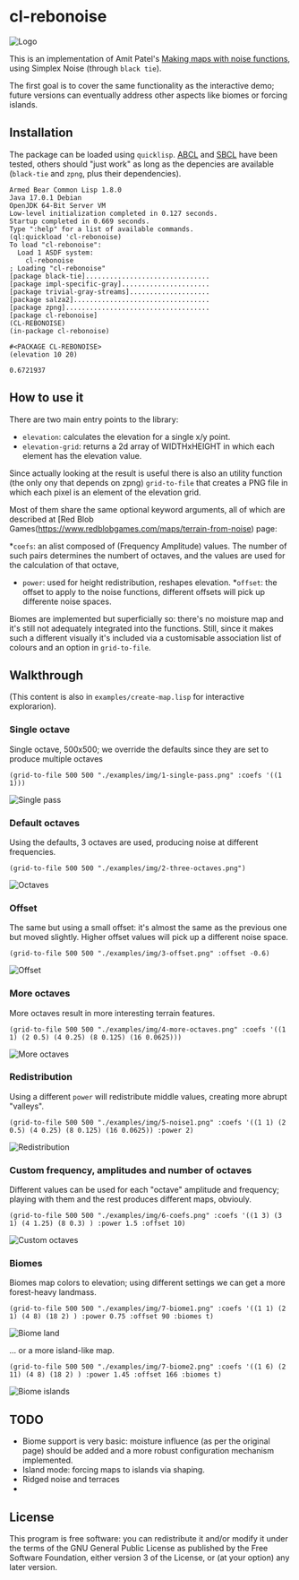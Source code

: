 # cl-rebonoise

![Logo](cl-rebonoise-logo.png?raw=true)

This is an implementation of Amit Patel's [Making maps with noise
functions](https://www.redblobgames.com/maps/terrain-from-noise/),
using Simplex Noise (through `black tie`).

The first goal is to cover the same functionality as the interactive
demo; future versions can eventually address other aspects like
biomes or forcing islands.


## Installation

The package can be loaded using `quicklisp`. [ABCL](https://common-lisp.net/project/armedbear/) and [SBCL](http://www.sbcl.org/) have been tested, others should "just work" as long as the depencies are available (`black-tie` and `zpng`, plus their dependencies).

```common-lisp
Armed Bear Common Lisp 1.8.0
Java 17.0.1 Debian
OpenJDK 64-Bit Server VM
Low-level initialization completed in 0.127 seconds.
Startup completed in 0.669 seconds.
Type ":help" for a list of available commands.
(ql:quickload 'cl-rebonoise)
To load "cl-rebonoise":
  Load 1 ASDF system:
    cl-rebonoise
; Loading "cl-rebonoise"
[package black-tie]...............................
[package impl-specific-gray]......................
[package trivial-gray-streams]....................
[package salza2]..................................
[package zpng]....................................
[package cl-rebonoise]
(CL-REBONOISE)
(in-package cl-rebonoise)

#<PACKAGE CL-REBONOISE>
(elevation 10 20)

0.6721937
```

## How to use it

There are two main entry points to the library:

* `elevation`: calculates the elevation for a single x/y point.
* `elevation-grid`: returns a 2d array of WIDTHxHEIGHT in which each
  element has the elevation value.
  
Since actually looking at the result is useful there is also an
utility function (the only ony that depends on zpng) `grid-to-file`
that creates a PNG file in which each pixel is an element of the
elevation grid.

Most of them share the same optional keyword arguments, all of which
are described at [Red Blob
Games(https://www.redblobgames.com/maps/terrain-from-noise) page:

*`coefs`: an alist composed of (Frequency Amplitude) values. The
number of such pairs determines the numbert of octaves, and the values
are used for the calculation of that octave,
* `power`: used for height redistribution, reshapes elevation.
*`offset`: the offset to apply to the noise functions, different
offsets will pick up differente noise spaces.

Biomes are implemented but superficially so: there's no moisture map
and it's still not adequately integrated into the functions. Still,
since it makes such a different visually it's included via a
customisable association list of colours and an option in
`grid-to-file`.

## Walkthrough

(This content is also in `examples/create-map.lisp` for interactive explorarion).

### Single octave
Single octave, 500x500; we override the defaults since they are set to produce multiple octaves

```common-lisp
(grid-to-file 500 500 "./examples/img/1-single-pass.png" :coefs '((1 1)))
```
![Single pass](examples/img/1-single-pass.png?raw=true)

### Default octaves
Using the defaults, 3 octaves are used, producing noise at different frequencies.

```common-lisp
(grid-to-file 500 500 "./examples/img/2-three-octaves.png")
```
![Octaves](examples/img/2-three-octaves.png?raw=true)

### Offset

The same but using a small offset: it's almost the same as the previous one but moved slightly. Higher offset values will pick up a different noise space.

```common-lisp
(grid-to-file 500 500 "./examples/img/3-offset.png" :offset -0.6)
```
![Offset](examples/img/3-offset.png?raw=true)


### More octaves

More octaves result in more interesting terrain features.
```common-lisp
(grid-to-file 500 500 "./examples/img/4-more-octaves.png" :coefs '((1 1) (2 0.5) (4 0.25) (8 0.125) (16 0.0625)))
```
![More octaves](examples/img/4-more-octaves.png?raw=true)


### Redistribution

Using a different `power` will redistribute middle values, creating more abrupt "valleys".


```common-lisp
(grid-to-file 500 500 "./examples/img/5-noise1.png" :coefs '((1 1) (2 0.5) (4 0.25) (8 0.125) (16 0.0625)) :power 2)
```
![Redistribution](examples/img/5-noise1.png?raw=true)


### Custom frequency, amplitudes and number of octaves
Different values can be used for each "octave" amplitude and frequency; playing with them and the rest produces different maps, obviouly.

```common-lisp
(grid-to-file 500 500 "./examples/img/6-coefs.png" :coefs '((1 3) (3 1) (4 1.25) (8 0.3) ) :power 1.5 :offset 10)
```
![Custom octaves](examples/img/6-coefs.png?raw=true)

### Biomes

Biomes map colors to elevation; using different settings we can get a more forest-heavy landmass.
```common-lisp
(grid-to-file 500 500 "./examples/img/7-biome1.png" :coefs '((1 1) (2 1) (4 8) (18 2) ) :power 0.75 :offset 90 :biomes t)
```
![Biome land](examples/img/7-biome1.png?raw=true)

... or a more island-like map.

```common-lisp
(grid-to-file 500 500 "./examples/img/7-biome2.png" :coefs '((1 6) (2 11) (4 8) (18 2) ) :power 1.45 :offset 166 :biomes t)
```
![Biome islands](examples/img/7-biome2.png?raw=true)

## TODO

* Biome support is very basic: moisture influence (as per the original page) should be added and a more robust configuration mechanism implemented.
* Island mode: forcing maps to islands via shaping.
* Ridged noise and terraces
* 
## License

This program is free software: you can redistribute it and/or modify
it under the terms of the GNU General Public License as published by
the Free Software Foundation, either version 3 of the License, or (at
your option) any later version.


